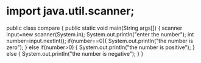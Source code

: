 # import java.util.scanner;
public class compare {
public static void main(String args[])
{
scanner input=new scanner(System.in);
System.out.println("enter the number");
int number=input.nextInt();
if(number==0){
System.out.println("the number is zero");
}
else if(number>0)
{
System.out.println("the number is positive");
}
else
{
System.out.println("the number is negative");
}
}
